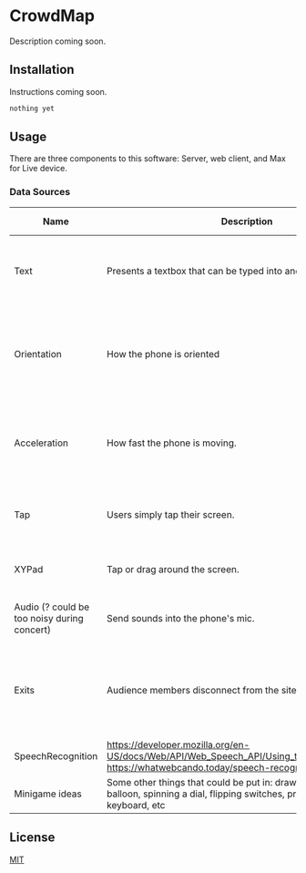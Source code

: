 # CrowdMap

Description coming soon.

## Installation

Instructions coming soon.

```bash
nothing yet
```

## Usage

There are three components to this software: Server, web client, and Max for Live device.

### Data Sources

| Name | Description | Aggregate Mode | Data Mode |
| --- | --- | --- | --- |
| Text | Presents a textbox that can be typed into and send strings. | Undecided (Text length? Percent of audience that typed?) | Sends empty arguments when a key is pressed, and the word that is sent when sent. |
| Orientation | How the phone is oriented | Undecided (Average vector? Or divide this row into three, alpha beta gamma?) | (average, or all recent values?) Orientation alpha, beta, and gamma. |
| Acceleration | How fast the phone is moving. | Average absolute value acceleration in the direction of motion. | (average, or all recent values?) Acceleration in the X, Y, and Z directions. |
| Tap | Users simply tap their screen. | Percentage of audience that tapped in that timeframe. | Number of taps in that timeframe. |
| XYPad | Tap or drag around the screen. | Average distance from the top left corner. | X and Y coordinates of all ones that were sent in. |
| Audio (? could be too noisy during concert) | Send sounds into the phone's mic. | Average amplitude | The actual audio stream. https://github.com/scottstensland/websockets-streaming-audio https://github.com/Ivan-Feofanov/ws-audio-api |
| Exits | Audience members disconnect from the site. | Percent of audience still connected compared to when it became active. | Notifies every time a user disconnects. |
| SpeechRecognition | https://developer.mozilla.org/en-US/docs/Web/API/Web_Speech_API/Using_the_Web_Speech_API https://whatwebcando.today/speech-recognition.html |  |  |
| Minigame ideas | Some other things that could be put in: drawing, pumping up a balloon, spinning a dial, flipping switches, pressing notes on a keyboard, etc |  |  |

## License

[MIT](https://choosealicense.com/licenses/mit/)